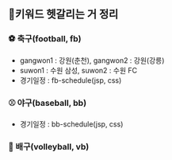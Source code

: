 ## :pushpin:키워드 헷갈리는 거 정리

### :soccer: 축구(football, fb)
* gangwon1 : 강원(춘천), gangwon2 : 강원(강릉)
* suwon1 : 수원 삼성, suwon2 : 수원 FC
* 경기일정 : fb-schedule(jsp, css)

### :baseball: 야구(baseball, bb)
* 경기일정 : bb-schedule(jsp, css)

### :volleyball: 배구(volleyball, vb)
